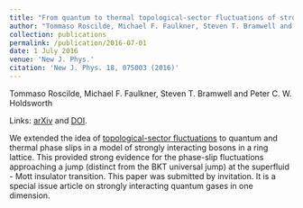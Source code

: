 ```yaml
---
title: "From quantum to thermal topological-sector fluctuations of strongly interacting bosons in a ring lattice"
author: "Tommaso Roscilde, Michael F. Faulkner, Steven T. Bramwell and Peter C. W. Holdsworth"
collection: publications
permalink: /publication/2016-07-01
date: 1 July 2016
venue: 'New J. Phys.'
citation: 'New J. Phys. 18, 075003 (2016)'
---
```


Tommaso Roscilde, Michael F. Faulkner, Steven T. Bramwell and Peter C. W. Holdsworth

Links: [arXiv](https://arxiv.org/abs/1602.06247) and [DOI](http://doi.org/10.1088/1367-2630/18/7/075003).

We extended the idea of [topological-sector fluctuations](/publication/2015-04-10) to quantum and thermal phase slips in a model of strongly interacting bosons in a ring lattice. This provided strong evidence for the phase-slip fluctuations approaching a jump (distinct from the BKT universal jump) at the superfluid - Mott insulator transition. This paper was submitted by invitation. It is a special issue article on strongly interacting quantum gases in one dimension.
